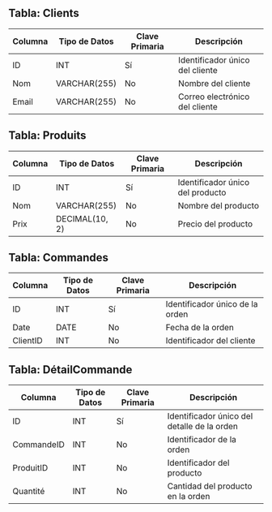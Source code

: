 ## Tabla: Clients

| Columna    | Tipo de Datos     | Clave Primaria| Descripción|
|---|---|---|---|
| ID         | INT               | Sí            | Identificador único del cliente |
| Nom        | VARCHAR(255)      | No            | Nombre del cliente |
| Email      | VARCHAR(255)      | No            | Correo electrónico del cliente |

## Tabla: Produits

| Columna    | Tipo de Datos     | Clave Primaria| Descripción|
|---|---|---|---|
| ID         | INT               | Sí            | Identificador único del producto |
| Nom        | VARCHAR(255)      | No            | Nombre del producto |
| Prix       | DECIMAL(10, 2)    | No            | Precio del producto |

## Tabla: Commandes

| Columna    | Tipo de Datos     | Clave Primaria| Descripción|
|---|---|---|---|
| ID         | INT               | Sí            | Identificador único de la orden |
| Date       | DATE              | No            | Fecha de la orden |
| ClientID   | INT               | No            | Identificador del cliente |

## Tabla: DétailCommande

| Columna    | Tipo de Datos     | Clave Primaria| Descripción|
|---|---|---|---|
| ID         | INT               | Sí            | Identificador único del detalle de la orden |
| CommandeID | INT               | No            | Identificador de la orden |
| ProduitID  | INT               | No            | Identificador del producto |
| Quantité   | INT               | No            | Cantidad del producto en la orden |
